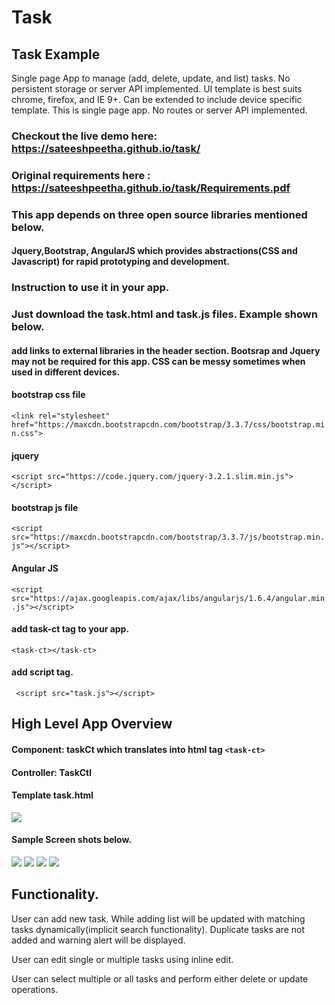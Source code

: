# Task
## Task Example

Single page App to manage (add, delete, update, and list) tasks. No persistent storage or server API implemented. UI template is best suits chrome, firefox, and IE 9+. Can be extended to include device specific template. This is single page app. No routes or server API implemented.


### Checkout the live demo here:  https://sateeshpeetha.github.io/task/

### Original requirements here :  https://sateeshpeetha.github.io/task/Requirements.pdf

### This app depends on three open source libraries mentioned below.
#### Jquery,Bootstrap, AngularJS which provides abstractions(CSS and Javascript) for rapid prototyping and development.

### Instruction to use it in your app.
### Just download the task.html and task.js files. Example shown below.

#### add links to external libraries in the header section. Bootsrap and Jquery may not be required for this app. CSS can be messy sometimes when used in different devices.

#### bootstrap css file
`<link rel="stylesheet" href="https://maxcdn.bootstrapcdn.com/bootstrap/3.3.7/css/bootstrap.min.css">`
#### jquery
`<script src="https://code.jquery.com/jquery-3.2.1.slim.min.js"></script>`
#### bootstrap js file
`<script src="https://maxcdn.bootstrapcdn.com/bootstrap/3.3.7/js/bootstrap.min.js"></script>`
#### Angular JS
`<script src="https://ajax.googleapis.com/ajax/libs/angularjs/1.6.4/angular.min.js"></script>`

#### add task-ct tag to your app.
`<task-ct></task-ct>`
####  add script tag.
` <script src="task.js"></script>`


## High Level App Overview

#### Component: taskCt which translates into html tag `<task-ct>`
#### Controller: TaskCtl
#### Template task.html

<img src="https://sateeshpeetha.github.io/task/APPD.jpg">
</img>


#### Sample Screen shots below.


<img src="https://sateeshpeetha.github.io/task/ss1.jpg">
</img>

<img src="https://sateeshpeetha.github.io/task/ss2.jpg">
</img>

<img src="https://sateeshpeetha.github.io/task/ss3.jpg">
</img>

<img src="https://sateeshpeetha.github.io/task/sc4.jpg">
</img>




## Functionality.

User can add new task. While adding list will be updated with matching tasks dynamically(implicit search functionality). Duplicate tasks are not added and warning alert will be displayed.

User can edit single or multiple tasks using inline edit.

User can select multiple or all tasks and perform either delete or update operations.


